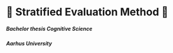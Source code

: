 # 🤖 Stratified Evaluation Method 🤖
##### *Bachelor thesis Cognitive Science*
##### *Aarhus University*

